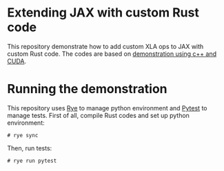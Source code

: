 # Extending JAX with custom Rust code
This repository demonstrate how to add custom XLA ops to JAX with custom Rust code.
The codes are based on [demonstration using c++ and CUDA](https://github.com/dfm/extending-jax).

# Running the demonstration
This repository uses [Rye](https://rye-up.com/) to manage python environment
and [Pytest](https://docs.pytest.org/en/7.4.x/contents.html) to manage tests.
First of all, compile Rust codes and set up python environment:
```
# rye sync
```
Then, run tests:
```
# rye run pytest
```


